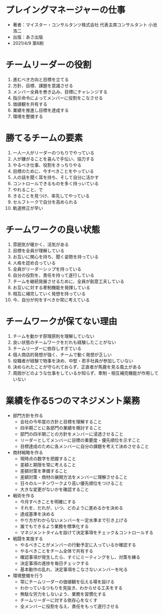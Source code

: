 # プレイングマネージャーの仕事
- 著者：マイスター・コンサルタンツ株式会社 代表主席コンサルタント 小池浩二
- 出版：あさ出版
- 2021/4/9 第6刷

# チームリーダーの役割
1. 進むべき方向と目標を立てる
1. 方針、目標、課題を意識させる
1. メンバー全員を巻き込み、目標にチャレンジする
1. 指示命令によってメンバーに役割をこなさせる
1. 価値観を共有する
1. 業績を推進し目標を達成する
1. 環境を整備する

# 勝てるチームの要素
1. 一人一人がリーダーのつもりでやっている
2. 人が嫌がることを喜んで手伝い、協力する
3. やるべき仕事、役割をきっちりやる
4. 目標のために、今すべきことをやっている
5. 人の話を聞く耳を持ち、そして自分に活かす
6. コントロールできるものを多く持っいている
7. やれること、で
8. きることを見つけ、率先してやっている
9. セルフトークで自分を高められる
10. 軌道修正が早い

# チームワークの良い状態
1. 雰囲気が暖かく、活気がある
2. 目標を全員が理解している
3. お互いに関心を持ち、聞く姿勢を持っている
4. 人格を認め合っている
5. 全員がリーダーシップを持っている
6. 自分の役割を、責任を持って遂行している
7. チームを継続発展させるために、全員が創意工夫している
8. お互いに対する牽制機能を発揮している
9. 相互に補完していく発想を持っている
10. 今、自分が何をすべきか常に考えている

# チームワークが保てない理由
1. チームを動かす原理原則を理解していない
2. 良い状態のチームワークをだれも経験したことがない
3. チームリーダーに依存しすぎている
4. 個人商店的発想が強く、チームで動く発想が乏しい
5. 役職者が経験で物事を決め、中堅・若手社員が参加していない
6. 決められたことが守られておらず、正直者が馬鹿を見る風土がある
7. 周囲がどのような仕事をしているか知らず、牽制・相互補完機能が作用していない

# 業績を作る5つのマネジメント業務
- 部門方針を作る
  - 会社の今年度の方針と目標を理解すること
  - 四半期ごとに各部門の業績を検討すること
  - 部門の四半期ごとの方針をメンバーに浸透させること
  - リーダーとしてメンバーに目標の重要度・優先順位を示すこと 
  - 目標達成のために各メンバーに自分の課題を考えて決めさせること
- 商材戦略を作る
  - 現時点の数字を把握すること
  - 差額と期限を常に考えること
  - 差額対策を準備すること
  - 差額対策・商材の展開方法をメンバーに理解させること
  - 日々のルーチンワークより高い優先順位をつけること
  - 大きな変更がないかを確認すること
- 戦術を作る
  - 今月すべきことを明確にする
  - それを、だれが、いつ、どのように進めるかを決める
  - 達成基準を決める
  - やり方がわからないメンバーを一定水準まで引き上げる
  - 誰でもできるよう業務を標準化する
  - マネジメントタイムを設けて決定事項をチェック＆コントロールする   
- 戦闘を実施する
  - やるべきことがメンバーの行動予定に入っているか確認する
  - やるべきことをチーム全体で共有する
  - 確認事項が発生したら、すぐにミーティングをし、対策を練る
  - 決定事項の進捗を毎日チェックする
  - 基本動作の乱れ、決定事項をこなさないメンバーを叱る
- 環境整備を行う
  - 常にチームリーダーの価値観を伝える場を設ける
  - わかっているつもりを見抜き、わからせる工夫をする
  - 無駄な労力をしないよう、業務を習慣化する
  - チームリーダーに対する依存心をなくす
  - 全メンバーに役割を与え、責任をもって遂行させる 

